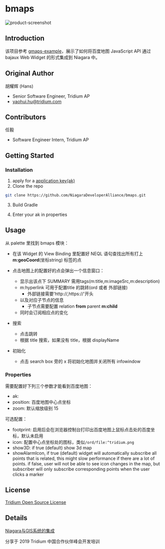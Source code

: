 # bmaps

![product-screenshot](images/demo.gif)

## Introduction

该项目参考 [gmaps-example](https://github.com/tridium/gmaps-example)，展示了如何将百度地图 JavaScript API 通过 bajaux Web Widget 的形式集成到 Niagara 中。

## Original Author

胡耀辉 (Hans)

- Senior Software Engineer, Tridium AP
- [yaohui.hu@tridium.com](mailto:yaohui.hu@tridium.com)

## Contributors

任毅

- Software Engineer Intern, Tridium AP

## Getting Started

### Installation

1. apply for a [application key(ak)](http://lbsyun.baidu.com/apiconsole/key?application=key)
2. Clone the repo

```sh
git clone https://github.com/NiagaraDeveloperAlliance/bmaps.git
```

3. Build Gradle

4. Enter your ak in properties

## Usage

从 palette 里找到 bmaps 模块：

- 在该 Widget 的 View Binding 里配置好 NEQL 语句查找出所有打上 **m:geoCoord**(坐标string) 标签的点

- 点击地图上的配置好的点会弹出一个信息窗口：
  - 显示出该点下 SUMMARY 需用tags(m:title,m:imageSrc,m:description)
  - m:hyperlink 可用于配置title 的跳转(ord 或者 外部链接)
    - 外部链接需要'http://,https://'开头
  - 以及对应子节点的信息
    - 子节点需要配置 relation **from** parent **m:child**
  - 同时会订阅相应点的变化
- 搜索
  - 点击跳转
  - 根据 title 搜索，如果没有 title，根据 displayName
- 初始化
  - 点击 search box 旁的 x 将初始化地图并关闭所有 infowindow

### Properties

需要配置好下列三个参数才能看到百度地图：

- ak:
- position: 百度地图中心点坐标
- zoom: 默认缩放级别 15

可选配置：

- footprint: 启用后会在浏览器控制台打印出百度地图上鼠标点击处的百度坐标，默认未启用
- icon: 配置中心点坐标处的图标，类似`/ord/file:^tridium.png`
- show3D: if true (default) show 3d map
- showAlarmIcon, if true (default) widget will automatically subscribe all points that is related,
  this might slow performance if there are a lot of points. if false, user will not be able to see icon changes in the map, but subscriber will only subscribe corresponding points when the user clicks a marker 

## License

[Tridium Open Source License](LICENSE)

## Details

[Niagara与GIS系统的集成](<Integrate-Niagara-with-GIS.pdf>)

分享于 2019 Tridium 中国合作伙伴峰会开发培训